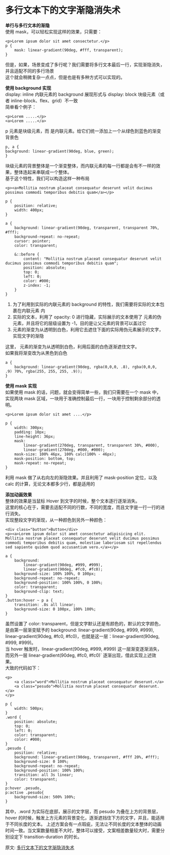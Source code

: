 # 多行文本下的文字渐隐消失术
**单行与多行文本的渐隐**  
使用 mask，可以轻松实现这样的效果，只需要：  
``` 
<p>Lorem ipsum dolor sit amet consectetur.</p>
p {
    mask: linear-gradient(90deg, #fff, transparent);
}
```
但是，如果，场景变成了多行呢？我们需要将多行文本最后一行，实现渐隐消失，并且适配不同的多行场景  
这个就会稍微复杂一点点，但是也是有多种方式可以实现的。  

**使用 background 实现**  
display: inline 内联元素的 background 展现形式与 display: block 块级元素（或者 inline-block、flex、grid）不一致  
简单看个例子：  
``` 
<p>Lorem .....</p>
<a>Lorem .....</a>
```
p 元素是块级元素，而 <a> 是内联元素。给它们统一添加上一个从绿色到蓝色的渐变背景色
``` 
p, a {
background: linear-gradient(90deg, blue, green);
}
```
块级元素的背景整体是一个渐变整体，而内联元素的每一行都是会有不一样的效果，整体连起来串联成一个整体。  
基于这个特性，我们可以构造这样一种布局

``` 
<p><a>Mollitia nostrum placeat consequatur deserunt velit ducimus possimus commodi temporibus debitis quam</a></p>

p {
    position: relative;
    width: 400px;
}

a {
    background: linear-gradient(90deg, transparent, transparent 70%, #fff);
    background-repeat: no-repeat;
    cursor: pointer;
    color: transparent;
    
    &::before {
        content: "Mollitia nostrum placeat consequatur deserunt velit ducimus possimus commodi temporibus debitis quam";
        position: absolute;
        top: 0;
        left: 0;
        color: #000;
        z-index: -1;
    }
}
```
1. 为了利用到实际的内联元素的 background 的特性，我们需要将实际的文本包裹在内联元素 <a> 内
2. 实际的文本，利用了 opacity: 0 进行隐藏，实际展示的文本使用了 <a> 元素的伪元素，并且将它的层级设置为 -1，目的是让父元素的背景可以盖过它
3. <a> 元素的渐变为从透明到白色，利用它去遮住下面的实际用伪元素展示的文字，实现文字的渐隐

这里，<a> 元素的渐变为从透明到白色，利用后面的白色逐渐遮住文字。  
如果我将渐变改为从黑色到白色  
``` 
a {
    background: linear-gradient(90deg, rgba(0,0,0, .8), rgba(0,0,0, .9) 70%, rgba(255, 255, 255, .9));
}
```

**使用 mask 实现**  
如果使用 mask 的话，问题，就会变得简单一些，我们只需要在一个 mask 中，实现两块 mask 区域，一块用于准确控制最后一行，一块用于控制剩余部分的透明。  
``` 
<p>Lorem ipsum dolor sit amet ....</p>

p {
    width: 300px;
    padding: 10px;
    line-height: 36px;
    mask: 
        linear-gradient(270deg, transparent, transparent 30%, #000),
        linear-gradient(270deg, #000, #000);
    mask-size: 100% 46px, 100% calc(100% - 46px);
    mask-position: bottom, top;
    mask-repeat: no-repeat;
}
```
利用 mask 做了从右向左的渐隐效果。并且利用了 mask-position 定位，以及 calc 的计算，无论文本都多少行，都是适用的   

**添加动画效果**  
整体的效果是当鼠标 Hover 到文字的时候，整个文本逐行逐渐消失。  
这里的核心在于，需要去适配不同的行数，不同的宽度，而且文字是一行一行的进行消失。  
实现整段文字的渐现，从一种颜色到另外一种颜色：  
``` 
<div class="button">Button</div>
<p><a>Lorem ipsum dolor sit amet consectetur adipisicing elit. Mollitia nostrum placeat consequatur deserunt velit ducimus possimus commodi temporibus debitis quam, molestiae laboriosam sit repellendus sed sapiente quidem quod accusantium vero.</a></p>

a {    
    background: 
        linear-gradient(90deg, #999, #999),
        linear-gradient(90deg, #fc0, #fc0);
    background-size: 100% 100%, 0 100px;
    background-repeat: no-repeat;
    background-position: 100% 100%, 0 100%;
    color: transparent;
    background-clip: text;
}
.button:hover ~ p a {
    transition: .8s all linear;
    background-size: 0 100px, 100% 100%;
}
```
虽然设置了 color: transparent，但是文字默认还是有颜色的，默认的文字颜色，是由第一层渐变赋予的 background: linear-gradient(90deg, #999, #999), linear-gradient(90deg, #fc0, #fc0)，也就是这一层：linear-gradient(90deg, #999, #999)。  
当 hover 触发时，linear-gradient(90deg, #999, #999) 这一层渐变逐渐消失，而另外一层 linear-gradient(90deg, #fc0, #fc0)` 逐渐出现，借此实现上述效果。  
大致的代码如下：  
``` 
<p>
    <a class="word">Mollitia nostrum placeat consequatur deserunt.</a>
    <a class="pesudo">Mollitia nostrum placeat consequatur deserunt.</a>
</p>

p {
    width: 500px;
}
.word {
    position: absolute;
    top: 0;
    left: 0;
    color: transparent;
    color: #000;
}
.pesudo {    
    position: relative;
    background: linear-gradient(90deg, transparent, #fff 20%, #fff);
    background-size: 0 100%;
    background-repeat: no-repeat;
    background-position: 100% 100%;
    transition: all 3s linear;
    color: transparent;
}
p:hover .pesudo,
p:active .pesudo{
    background-size: 500% 100%;
}
```
其中，.word 为实际在底部，展示的文字层，而 pesudo 为叠在上方的背景层，hover 的时候，触发上方元素的背景变化，逐渐遮挡住下方的文字，并且，能适用于不同长度的文本。
上述方案会有一点瑕疵，无法让不同长度的文本整体的动画时间一致。当文案数量相差不大时，整体可以接受，文案相差数量较大时，需要分别设定下 transition-duration 的时长。

原文: 
[多行文本下的文字渐隐消失术](https://mp.weixin.qq.com/s/qADnUx3G2tKyMT7iv6qFwg)
